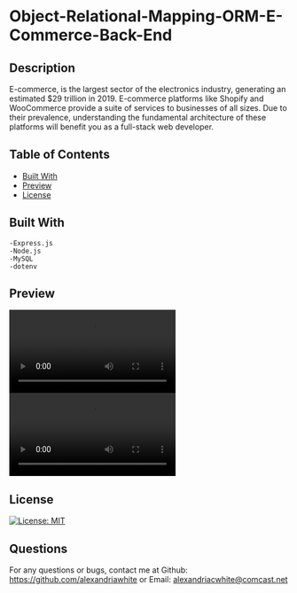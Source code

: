 # Object-Relational-Mapping-ORM-E-Commerce-Back-End

## Description  
E-commerce, is the largest sector of the electronics industry, generating an estimated $29 trillion in 2019. E-commerce platforms like Shopify and WooCommerce provide a suite of services to businesses of all sizes. Due to their prevalence, understanding the fundamental architecture of these platforms will benefit you as a full-stack web developer.

## Table of Contents
- [Built With](#built-with)
- [Preview](#preview)
- [License](#license)
    
## Built With
    -Express.js
    -Node.js
    -MySQL
    -dotenv

## Preview
![](https://user-images.githubusercontent.com/114960634/214200018-b843a867-d336-4bc7-bec7-f3d1ff862fe0.webm)
![](https://user-images.githubusercontent.com/114960634/214205230-afcfc278-94c8-4200-a319-eb1c7935258f.webm)

## License
[![License: MIT](https://img.shields.io/badge/License-MIT-yellow.svg)](https://opensource.org/licenses/MIT)  

## Questions
For any questions or bugs, contact me at Github: https://github.com/alexandriawhite or Email: alexandriacwhite@comcast.net
